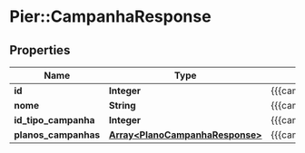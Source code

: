 # Pier::CampanhaResponse

## Properties
Name | Type | Description | Notes
------------ | ------------- | ------------- | -------------
**id** | **Integer** | {{{campanha_response_id_value}}} | [optional] 
**nome** | **String** | {{{campanha_response_nome_value}}} | [optional] 
**id_tipo_campanha** | **Integer** | {{{campanha_response_id_tipo_campanha_value}}} | [optional] 
**planos_campanhas** | [**Array&lt;PlanoCampanhaResponse&gt;**](PlanoCampanhaResponse.md) | {{{campanha_response_planos_campanhas_value}}} | 



